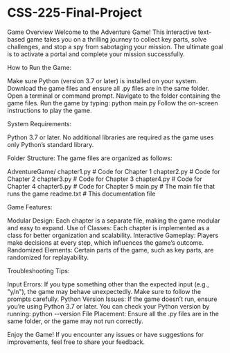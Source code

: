 # CSS-225-Final-Project

Game Overview
Welcome to the Adventure Game! This interactive text-based game takes you on a thrilling journey to collect key parts, solve challenges, and stop a spy from sabotaging your mission. The ultimate goal is to activate a portal and complete your mission successfully.

How to Run the Game:

Make sure Python (version 3.7 or later) is installed on your system.
Download the game files and ensure all .py files are in the same folder.
Open a terminal or command prompt.
Navigate to the folder containing the game files.
Run the game by typing:
python main.py
Follow the on-screen instructions to play the game.


System Requirements:

Python 3.7 or later.
No additional libraries are required as the game uses only Python’s standard library.




Folder Structure:
The game files are organized as follows:

AdventureGame/
    chapter1.py   # Code for Chapter 1
    chapter2.py   # Code for Chapter 2
    chapter3.py   # Code for Chapter 3
    chapter4.py   # Code for Chapter 4
    chapter5.py   # Code for Chapter 5
    main.py       # The main file that runs the game
    readme.txt    # This documentation file




Game Features:

Modular Design: Each chapter is a separate file, making the game modular and easy to expand.
Use of Classes: Each chapter is implemented as a class for better organization and scalability.
Interactive Gameplay: Players make decisions at every step, which influences the game’s outcome.
Randomized Elements: Certain parts of the game, such as key parts, are randomized for replayability.


Troubleshooting Tips:

Input Errors: If you type something other than the expected input (e.g., "y/n"), the game may behave unexpectedly. Make sure to follow the prompts carefully.
Python Version Issues: If the game doesn’t run, ensure you’re using Python 3.7 or later. You can check your Python version by running:
python --version
File Placement: Ensure all the .py files are in the same folder, or the game may not run correctly.


Enjoy the Game!
If you encounter any issues or have suggestions for improvements, feel free to share your feedback.
